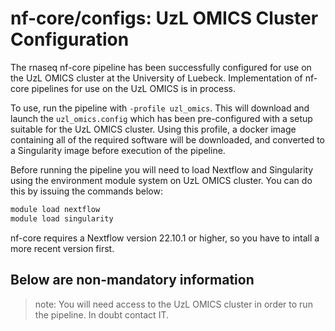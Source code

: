 # nf-core/configs: UzL OMICS Cluster Configuration

The rnaseq nf-core pipeline has been successfully configured for use on the UzL OMICS cluster at the University of Luebeck.
Implementation of nf-core pipelines for use on the UzL OMICS is in process.

To use, run the pipeline with `-profile uzl_omics`. This will download and launch the `uzl_omics.config` which has been pre-configured with a setup suitable for the UzL OMICS cluster. Using this profile, a docker image containing all of the required software will be downloaded, and converted to a Singularity image before execution of the pipeline.

Before running the pipeline you will need to load Nextflow and Singularity using the environment module system on UzL OMICS cluster. You can do this by issuing the commands below:

```bash
module load nextflow
module load singularity
```

nf-core requires a Nextflow version 22.10.1 or higher, so you have to intall a more recent version first.

## Below are non-mandatory information

> note:
> You will need access to the UzL OMICS cluster in order to run the pipeline. In doubt contact IT.
